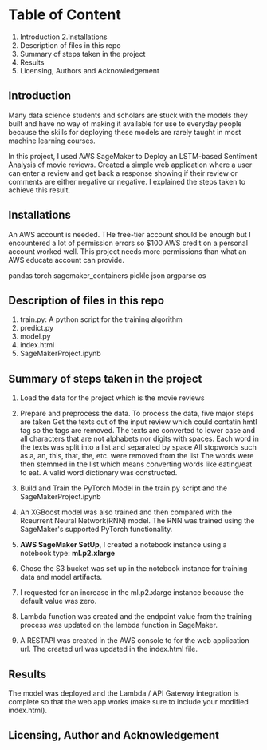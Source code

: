 # Table of Content 
1. Introduction 
2.Installations
3. Description of files in this repo
4. Summary of steps taken in the project
5. Results
6. Licensing, Authors and Acknowledgement

## Introduction
Many data science students and scholars are stuck with the models they built and have no way of making it available for use to everyday people because the skills for deploying these models are rarely taught in most machine learning courses.

In this project, I used AWS SageMaker to Deploy an LSTM-based Sentiment Analysis of movie reviews. Created a simple web application where a user can enter a review and get back a response showing if their review or comments are either negative or negative.
I explained the steps taken to achieve this result.

## Installations
An AWS account is needed. THe free-tier account should be enough but I encountered a lot of permission errors so $100 AWS credit on a personal account worked well. This project needs more permissions than what an AWS educate account can provide.

pandas
torch
sagemaker_containers
pickle
json
argparse
os


## Description of files in this repo
1. train.py: A python script for the training algorithm
2. predict.py
3. model.py
4. index.html
5. SageMakerProject.ipynb

## Summary of steps taken in the project
1. Load the data for the project which is the movie reviews

2. Prepare and preprocess the data. To process the data, five major steps are taken
Get the texts out of the input review which could contatin hmtl tag so the tags are removed.
The texts are converted to lower case and all characters that are not alphabets nor digits with spaces.
Each word in the texts was split into a list and separated by space
All stopwords such as a, an, this, that, the, etc. were removed from the list
The words were then stemmed in the list which means converting words like eating/eat to eat.
A valid word dictionary was constructed.
3. Build and Train the PyTorch Model in the train.py script and the SageMakerProject.ipynb

4. An XGBoost model was also trained and then compared with the Rceurrent Neural Network(RNN) model. The RNN was trained using the SageMaker's supported PyTorch functionality.
5. **AWS SageMaker SetUp**, I created a notebook instance using a notebook type: __ml.p2.xlarge__
6. Chose the S3 bucket was set up in the notebook instance for training data and model artifacts.
7. I requested for an increase in the ml.p2.xlarge instance because the default value was zero.
8. Lambda function was created and the endpoint value from the training process was updated on the lambda function in SageMaker.
9. A RESTAPI was created in the AWS console to for the web application url. The created url was updated in the index.html file.

## Results
The model was deployed and the Lambda / API Gateway integration is complete so that the web app works (make sure to include your modified index.html).

## Licensing, Author and Acknowledgement
